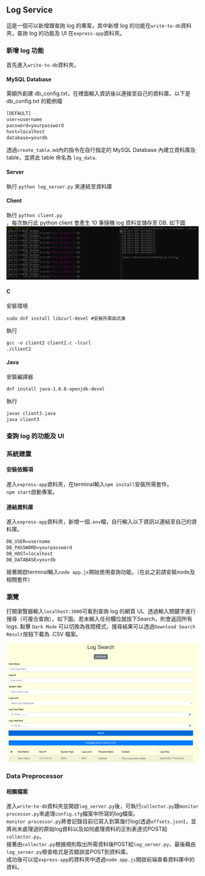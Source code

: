 ##  Log Service
這是一個可以新增跟查詢 log 的專案，其中新增 log 的功能在`write-to-db`資料夾，查詢 log 的功能及 UI 在`express-app`資料夾。

### 新增 log 功能
首先進入`write-to-db`資料夾。
#### MySQL Database
需額外創建 db_config.txt，在裡面輸入資訊後以連接至自己的資料庫。以下是 db_config.txt 的範例檔
```
[DEFAULT]  
user=username
password=yourpassword  
host=localhost  
database=yourdb  
```
透過`create_table.md`內的指令在自行指定的 MySQL Database 內建立資料庫及 table，並將此 table 命名為 `log_data`.

#### Server
執行
``python log_server.py``
來連結至資料庫

#### Client
執行
``python client.py``  
，每次執行此 python client 會產生 10 筆隨機 log 資料並儲存至 DB. 如下圖
![新增log資料](/images/Screenshot%202024-07-31%20114418.png)

#### C 
安裝環境
```
sudo dnf install libcurl-devel #安裝所需函式庫
```
執行
```
gcc -o client2 client2.c -lcurl  
./client2
```

#### Java  
安裝編譯器
```
dnf install java-1.8.0-openjdk-devel
```
執行
```
javac client3.java  
java client3  
```

### 查詢 log 的功能及 UI
### 系統建置
#### 安裝依賴項
進入`express-app`資料夾，在terminal輸入`npm install`安裝所需套件。  
`npm start`啟動專案。  

#### 連結資料庫
進入`express-app`資料夾，新增一個`.env`檔，自行輸入以下資訊以連結至自己的資料庫。
```
DB_USER=username
DB_PASSWORD=yourpassword
DB_HOST=localhost
DB_DATABASE=yourdb
```
接著開啟terminal輸入`node app.js`開始使用查詢功能。（在此之前請安裝node及相關套件）  
### 瀏覽
打開瀏覽器輸入`localhost:3000`可看到查詢 log 的網頁 UI。透過輸入關鍵字進行搜尋（可複合查詢），如下圖。若未輸入任何欄位就按下Search，則會返回所有logs. 點擊 `Dark Mode` 可以切換為夜間模式，搜尋結果可以透過`Download Search Result`按鈕下載為 .CSV 檔案。    

![前端介面](/images/Screenshot%202024-07-30%20171210.png)

### Data Preprocessor
#### 相關檔案
進入`write-to-db`資料夾並開啟`log_server.py`後，可執行`collector.py`跟`monitor processor.py`來處理`config.cfg`檔案中所寫的log檔案。  
`monitor processor.py`將會記錄目前已寫入到第幾行log(透過`offsets.json`)，並將尚未處理過的原始log資料以及如何處理資料的正則表達式POST給`collector.py`。  
接著由`collector.py`根據規則取出所需資料後POST給`log_server.py`，最後藉由`log_server.py`檢查格式是否錯誤並POST到資料庫。  
成功後可以從`express-app`的資料夾中透過`node app.js`開啟前端查看資料庫中的資料。
